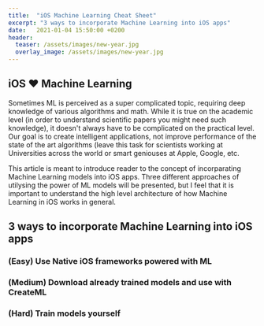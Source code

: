 ```yaml
---
title:  "iOS Machine Learning Cheat Sheet"
excerpt: "3 ways to incorporate Machine Learning into iOS apps"
date:   2021-01-04 15:50:00 +0200
header:
  teaser: /assets/images/new-year.jpg
  overlay_image: /assets/images/new-year.jpg
---
```


## iOS ❤️ Machine Learning

Sometimes ML is perceived as a super complicated topic, requiring deep knowledge of various algorithms and math. While it is true on the academic level (in order to understand scientific papers you might need such knowledge), it doesn't always have to be complicated on the practical level. Our goal is to create intelligent applications, not improve performance of the state of the art algorithms (leave this task for scientists working at Universities across the world or smart geniouses at Apple, Google, etc.

This article is meant to introduce reader to the concept of incorparating Machine Learning models into iOS apps. Three different approaches of utilysing the power of ML models will be presented, but I feel that it is important to understand the high level architecture of how Machine Learning in iOS works in general.

## 3 ways to incorporate Machine Learning into iOS apps

### (Easy) Use Native iOS frameworks powered with ML

### (Medium) Download already trained models and use with CreateML

### (Hard) Train models yourself
